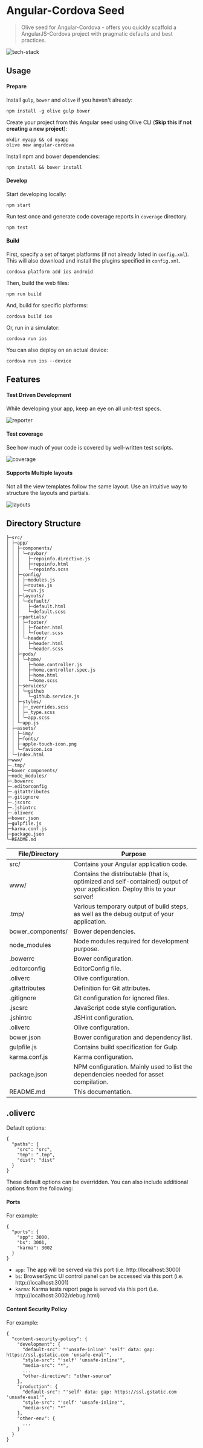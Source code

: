 # Angular-Cordova Seed

> Olive seed for Angular-Cordova - offers you quickly scaffold a AngularJS-Cordova project with pragmatic defaults and best practices.

![tech-stack][tech-stack]

## Usage

#### Prepare

Install `gulp`, `bower` and `olive` if you haven't already:
```
npm install -g olive gulp bower
```

Create your project from this Angular seed using Olive CLI (**Skip this if not creating a new project**):
```
mkdir myapp && cd myapp
olive new angular-cordova
```

Install npm and bower dependencies:
```
npm install && bower install
```

#### Develop

Start developing locally:
```
npm start
```

Run test once and generate code coverage reports in `coverage` directory.
```
npm test
```

#### Build

First, specify a set of target platforms (if not already listed in `config.xml`). This will also download and install the plugins specified in `config.xml`.
```
cordova platform add ios android
```

Then, build the web files:
```
npm run build
```

And, build for specific platforms:
```
cordova build ios
```

Or, run in a simulator:
```
cordova run ios
```

You can also deploy on an actual device:
```
cordova run ios --device
```

## Features

#### Test Driven Development

While developing your app, keep an eye on all unit-test specs.

![reporter][reporter-image]

#### Test coverage

See how much of your code is covered by well-written test scripts.

![coverage][coverage-image]

#### Supports Multiple layouts

Not all the view templates follow the same layout. Use an intuitive way to structure the layouts and partials.

![layouts][layouts-image]

## Directory Structure

```
├─src/
│ ├─app/
│ │ ├─components/
│ │ │ └─navbar/
│ │ │   ├─repoinfo.directive.js
│ │ │   ├─repoinfo.html
│ │ │   └─repoinfo.scss
│ │ ├─config/
│ │ │ ├─modules.js
│ │ │ ├─routes.js
│ │ │ └─run.js
│ │ ├─layouts/
│ │ │ └─default/
│ │ │   ├─default.html
│ │ │   └─default.scss
│ │ ├─partials/
│ │ │ ├─footer/
│ │ │ │ ├─footer.html
│ │ │ │ └─footer.scss
│ │ │ └─header/
│ │ │   ├─header.html
│ │ │   └─header.scss
│ │ ├─pods/
│ │ │ └─home/
│ │ │   ├─home.controller.js
│ │ │   ├─home.controller.spec.js
│ │ │   ├─home.html
│ │ │   └─home.scss
│ │ ├─services/
│ │ │ └─github
│ │ │   └─github.service.js
│ │ ├─styles/
│ │ │ ├─_overrides.scss
│ │ │ ├─_type.scss
│ │ │ └─app.scss
│ │ └─app.js
│ ├─assets/
│ │ ├─img/
│ │ ├─fonts/
│ │ ├─apple-touch-icon.png
│ │ └─favicon.ico
│ └─index.html
├─www/
├─.tmp/
├─bower_components/
├─node_modules/
├─.bowerrc
├─.editorconfig
├─.gitattributes
├─.gitignore
├─.jscsrc
├─.jshintrc
├─.oliverc
├─bower.json
├─gulpfile.js
├─karma.conf.js
├─package.json
└─README.md
```

File/Directory    | Purpose
------------------|---------
src/              | Contains your Angular application code.
www/              | Contains the distributable (that is, optimized and self-contained) output of your application. Deploy this to your server!
.tmp/             | Various temporary output of build steps, as well as the debug output of your application.
bower_components/ |	Bower dependencies.
node_modules      | Node modules required for development purpose.
.bowerrc          | Bower configuration.
.editorconfig     | EditorConfig file.
.oliverc          | Olive configuration.
.gitattributes    | Definition for Git attributes.
.gitignore        | Git configuration for ignored files.
.jscsrc           | JavaScript code style configuration.
.jshintrc         | JSHint configuration.
.oliverc          | Olive configuration.
bower.json        | Bower configuration and dependency list.
gulpfile.js       | Contains build specification for Gulp.
karma.conf.js     | Karma configuration.
package.json      | NPM configuration. Mainly used to list the dependencies needed for asset compilation.
README.md         | This documentation.

## .oliverc

Default options:
```
{
  "paths": {
    "src": "src",
    "tmp": ".tmp",
    "dist": "dist"
  }
}
```
These default options can be overridden. You can also include additional options from the following:

#### Ports

For example:
```
{
  "ports": {
    "app": 3000,
    "bs": 3001,
    "karma": 3002
  }
}
```
- `app`: The app will be served via this port (i.e. http://localhost:3000)
- `bs`: BrowserSync UI control panel can be accessed via this port (i.e. http://localhost:3001)
- `karma`: Karma tests report page is served via this port (i.e. http://localhost:3002/debug.html)

#### Content Security Policy

For example:
```
{
  "content-security-policy": {
    "development": {
      "default-src": "'unsafe-inline' 'self' data: gap: https://ssl.gstatic.com 'unsafe-eval'",
      "style-src": "'self' 'unsafe-inline'",
      "media-src": "*",
      ...
      "other-directive": "other-source"
    },
    "production": {
      "default-src": "'self' data: gap: https://ssl.gstatic.com 'unsafe-eval'",
      "style-src": "'self' 'unsafe-inline'",
      "media-src": "*"
    },
    "other-env": {
      ...
    }
  }  
}
```

[tech-stack]: https://cloud.githubusercontent.com/assets/508043/9190800/b12eb888-3fc7-11e5-97a2-2b1f44a89315.png
[reporter-image]: https://cloud.githubusercontent.com/assets/508043/9190160/172fefc4-3fc0-11e5-97a0-6d52fbb495c3.png
[coverage-image]: https://cloud.githubusercontent.com/assets/508043/9190201/8013b372-3fc0-11e5-94c5-f8cdfcc78b2b.png
[layouts-image]:https://cloud.githubusercontent.com/assets/508043/9190288/77dd3222-3fc1-11e5-891e-be8e1cbf26ed.png

